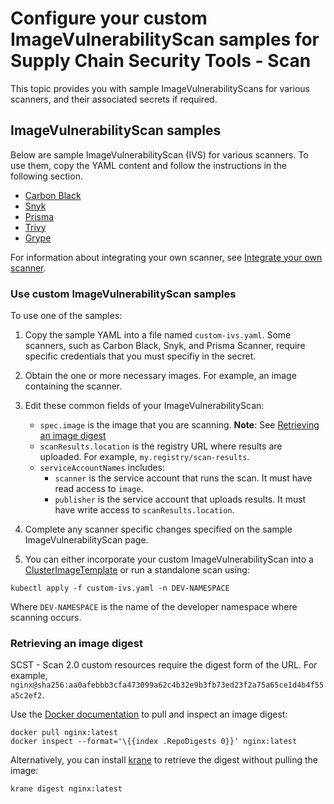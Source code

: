 # Configure your custom ImageVulnerabilityScan samples for Supply Chain Security Tools - Scan

This topic provides you with sample ImageVulnerabilityScans for various scanners, and their associated secrets if required.

## <a id="overview"></a> ImageVulnerabilityScan samples

Below are sample ImageVulnerabilityScan (IVS) for various scanners. To use them, copy the YAML content and follow the instructions in the following section.

- [Carbon Black](./ivs-carbon-black.hbs.md)
- [Snyk](./ivs-snyk.hbs.md)
- [Prisma](./ivs-prisma.hbs.md)
- [Trivy](./ivs-trivy.hbs.md)
- [Grype](./ivs-grype.hbs.md)

For information about integrating your own scanner, see [Integrate your own scanner](./app-scanning-alpha.hbs.md#integrate-your-own-scanner).

### <a id="use-samples"></a> Use custom ImageVulnerabilityScan samples

To use one of the samples:

1. Copy the sample YAML into a file named `custom-ivs.yaml`. Some scanners, such as Carbon Black, Snyk, and Prisma Scanner, require specific credentials that you must specifiy in the secret.
2. Obtain the one or more necessary images. For example, an image containing the scanner.
3. Edit these common fields of your ImageVulnerabilityScan:

   - `spec.image` is the image that you are scanning. **Note**: See [Retrieving an image digest](./ivs-custom-samples.hbs.md#retrieving-an-image-digest)
   - `scanResults.location` is the registry URL where results are uploaded. For example, `my.registry/scan-results`.
   - `serviceAccountNames` includes:
     - `scanner` is the service account that runs the scan. It must have read access to `image`.
     - `publisher` is the service account that uploads results. It must have write access to `scanResults.location`.
4. Complete any scanner specific changes specified on the sample ImageVulnerabilityScan page.
5. You can either incorporate your custom ImageVulnerabilityScan into a [ClusterImageTemplate](./clusterimagetemplates.hbs.md) or run a standalone scan using:

  ```console
  kubectl apply -f custom-ivs.yaml -n DEV-NAMESPACE
  ```

  Where `DEV-NAMESPACE` is the name of the developer namespace where scanning occurs.

### <a id="retrieve-digest"></a> Retrieving an image digest

SCST - Scan 2.0 custom resources require the digest form of the URL. For example,  `nginx@sha256:aa0afebbb3cfa473099a62c4b32e9b3fb73ed23f2a75a65ce1d4b4f55a5c2ef2`.

Use the [Docker documentation](https://docs.docker.com/engine/install/) to pull and inspect an image digest:

```console
docker pull nginx:latest
docker inspect --format='\{{index .RepoDigests 0}}' nginx:latest
```

Alternatively, you can install [krane](https://github.com/google/go-containerregistry/tree/main/cmd/krane) to retrieve the digest without pulling the image:

```console
krane digest nginx:latest
```